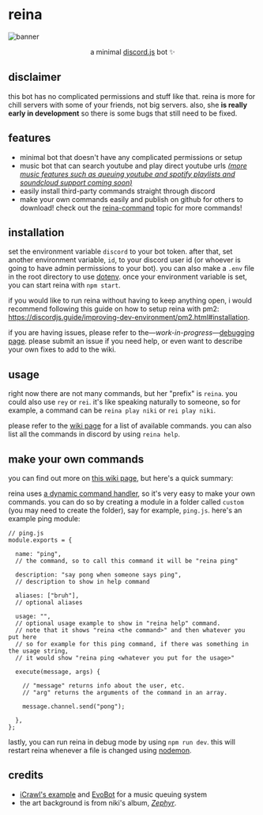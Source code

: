 # reina

![banner](https://kylan.s3-us-west-1.amazonaws.com/projects/reinabanner.png)
<p align="center">
    a minimal <a href="https://www.npmjs.com/package/discord.js">discord.js</a> bot ✨
</p>

## disclaimer
this bot has no complicated permissions and stuff like that. reina is more for chill servers with some of your friends, not big servers. also, she **is really early in development** so there is some bugs that still need to be fixed.

## features
- minimal bot that doesn't have any complicated permissions or setup
- music bot that can search youtube and play direct youtube urls [*(more music features such as queuing youtube and spotify playlists and soundcloud support coming soon)*](https://github.com/kyleawayan/reina/projects/1)
- easily install third-party commands straight through discord
- make your own commands easily and publish on github for others to download! check out the [reina-command](https://github.com/topics/reina-command) topic for more commands!

## installation
set the environment variable `discord` to your bot token. after that, set another environment variable, `id`, to your discord user id (or whoever is going to have admin permissions to your bot). you can also make a `.env` file in the root directory to use [dotenv](https://www.npmjs.com/package/dotenv).
once your environment variable is set, you can start reina with `npm start`.

if you would like to run reina without having to keep anything open, i would recommend following this guide on how to setup reina with pm2: https://discordjs.guide/improving-dev-environment/pm2.html#installation.

if you are having issues, please refer to the—*work-in-progress*—[debugging page](https://github.com/kyleawayan/reina/wiki/debugging). please submit an issue if you need help, or even want to describe your own fixes to add to the wiki.

## usage
right now there are not many commands, but her "prefix" is `reina`. you could also use `rey` or `rei`. it's like speaking naturally to someone, so for example, a command can be `reina play niki` or `rei play niki`.

please refer to the [wiki page](https://github.com/kyleawayan/reina/wiki/Commands) for a list of available commands. you can also list all the commands in discord by using `reina help`.

## make your own commands
you can find out more on [this wiki page](https://github.com/kyleawayan/reina/wiki/developing-third-party-commands), but here's a quick summary:

reina uses [a dynamic command handler](https://discordjs.guide/command-handling/#individual-command-files), so it's very easy to make your own commands. you can do so by creating a module in a folder called `custom` (you may need to create the folder), say for example, `ping.js`. here's an example ping module:
```
// ping.js
module.exports = {

  name: "ping",
  // the command, so to call this command it will be "reina ping"

  description: "say pong when someone says ping",
  // description to show in help command

  aliases: ["bruh"],
  // optional aliases

  usage: "", 
  // optional usage example to show in "reina help" command.
  // note that it shows "reina <the command>" and then whatever you put here
  // so for example for this ping command, if there was something in the usage string,
  // it would show "reina ping <whatever you put for the usage>"

  execute(message, args) {

    // "message" returns info about the user, etc.
    // "arg" returns the arguments of the command in an array.

    message.channel.send("pong");

  },
};
```

lastly, you can run reina in debug mode by using `npm run dev`. this will restart reina whenever a file is changed using [nodemon](https://www.npmjs.com/package/nodemon).

## credits
- [iCrawl's example](https://github.com/iCrawl/discord-music-bot) and [EvoBot](https://github.com/eritislami/evobot/) for a music queuing system
- the art background is from niki's album, [*Zephyr*](https://open.spotify.com/album/4E3FHEEdQkcuEd0D2GKRrX).
